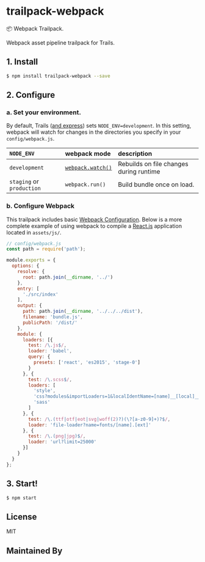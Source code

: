 # trailpack-webpack
:package: Webpack Trailpack. 

Webpack asset pipeline trailpack for Trails.

## 1. Install
```sh
$ npm install trailpack-webpack --save
```

## 2. Configure

### a. Set your environment.

By default, Trails ([and express](http://stackoverflow.com/a/16979503/291180)) sets `NODE_ENV=development`.
In this setting, webpack will watch for changes in the directories you specify in your `config/webpack.js`.


| `NODE_ENV` | webpack mode | description |
|:---|:---|:---|
| `development` | [`webpack.watch()`](https://webpack.github.io/docs/configuration.html#watch) | Rebuilds on file changes during runtime |
| `staging` or `production` | `webpack.run()` | Build bundle once on load. |

### b. Configure Webpack

This trailpack includes basic [Webpack Configuration](https://webpack.github.io/docs/configuration.html).
Below is a more complete example of using webpack to compile a [React.js](https://facebook.github.io/react/) application located in `assets/js/`.

```js
// config/webpack.js
const path = require('path');

module.exports = {
  options: {
    resolve: {
      root: path.join(__dirname, '../')
    },
    entry: [
      './src/index'
    ],
    output: {
      path: path.join(__dirname, '../../../dist'),
      filename: 'bundle.js',
      publicPath: '/dist/'
    },
    module: {
      loaders: [{
        test: /\.js$/,
        loader: 'babel',
        query: {
          presets: ['react', 'es2015', 'stage-0']
        }
      }, {
        test: /\.scss$/,
        loaders: [
          'style',
          'css?modules&importLoaders=1&localIdentName=[name]__[local]___[hash:base64:5]',
          'sass'
        ]
      }, {
        test: /\.(ttf|otf|eot|svg|woff(2)?)(\?[a-z0-9]+)?$/,
        loader: 'file-loader?name=fonts/[name].[ext]'
      }, {
        test: /\.(png|jpg)$/,
        loader: 'url?limit=25000'
      }]
    }
  }
};
```

## 3. Start!

```sh
$ npm start
```

## License
MIT

## Maintained By
